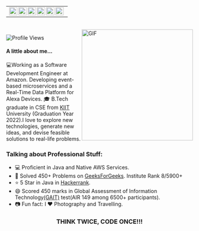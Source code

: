 <table>
    <tr>
    <td  align="center">
        <a href="https://www.linkedin.com/in/shivam2608/">
        <img align="left" alt="Shivam | LinkdeIN" width="22px" src="https://cdn.imgbin.com/7/2/20/imgbin-linkedin-cuUL2VG2VGgyy8qC4LY4LWxvy.jpg" />
        </a>
        <a href="https://www.instagram.com/shiv_am">
        <img align="left" alt="Shivam | Instagram" width="22px" height="22px" src="http://assets.stickpng.com/images/580b57fcd9996e24bc43c521.png" />
        </a>
        <a href="https://auth.geeksforgeeks.org/user/shivam2608/practice/">
        <img align="left" alt="Shivam | GeeksForGeeks" width="22px" src="https://media.geeksforgeeks.org/wp-content/cdn-uploads/20190710102234/download3.png" />
        </a>
        <a href="https://www.hackerrank.com/Shiv_am">
        <img align="left" alt="Shivam | Hackerrank" width="22px" src="https://upload.wikimedia.org/wikipedia/commons/4/40/HackerRank_Icon-1000px.png" />
        </a>
        </a>
        <a href="https://www.codechef.com/users/shiv_am26">
        <img align="left" alt="Shivam | CodeChef" width="22px" src="https://i.pinimg.com/originals/c5/d9/fc/c5d9fc1e18bcf039f464c2ab6cfb3eb6.jpg" />
        </a>
         <a href="https://leetcode.com/shiv_am/">
        <img align="left" alt="Shivam | LeetCode" width="22px" src="https://upload.wikimedia.org/wikipedia/commons/1/19/LeetCode_logo_black.png" />
        </a>
    </td>
    <tr>
</table>
<br>

<img align="right" alt="GIF" src="https://i.pinimg.com/originals/e4/26/70/e426702edf874b181aced1e2fa5c6cde.gif" height=300 width=300/>

![Profile Views](https://komarev.com/ghpvc/?username=shiv-am2608&color=4AB197&label=Profile+Views)
#### A little about me...  
💻Working as a Software Development Engineer at Amazon. Developing event-based microservices and a Real-Time Data Platform for Alexa Devices. 🎓 B.Tech graduate in CSE from  [KIIT](https://kiit.ac.in/) University (Graduation Year 2022).I love to explore new technologies, generate new ideas, and devise feasible solutions to real-life problems.

### Talking about Professional Stuff:

- 💻 Proficient in Java and Native AWS Services.
- 🥅 Solved 450+ Problems on [GeeksForGeeks](https://auth.geeksforgeeks.org/user/shivam2608/practice/). Institute Rank 8/5900+
- ⭐ 5 Star in Java in [Hackerrank](https://www.hackerrank.com/Shiv_am).
- 😄 Scored 450 marks in Global Assessment of Information Technology[(GAIT)](https://drive.google.com/file/d/1i191OFqaTyuc7TcWdwOtX4aXyAvxPmXt/view) test(AIR 149 among 6500+ participants).
- 📷 Fun fact: I ❤️ Photography and Travelling. 

<div align="center">

### THINK TWICE, CODE ONCE!!!

</div>
